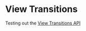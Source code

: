 # View Transitions

Testing out the [View Transitions API](https://developer.mozilla.org/en-US/docs/Web/API/View_Transitions_API)
